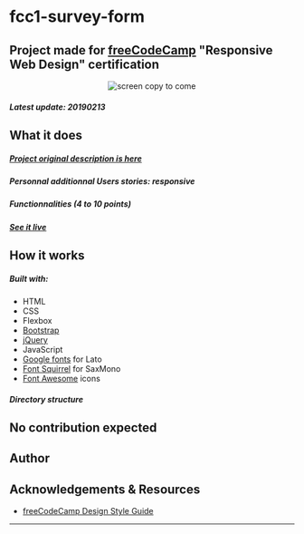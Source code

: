# fcc1-survey-form

## Project made for [freeCodeCamp](https://www.freecodecamp.org/) "Responsive Web Design" certification


<p align="center"><img src="https://bigimage.png" alt="screen copy to come")</p>


##### Latest update: 20190213

## What it does

##### [Project original description is here](https://learn.freecodecamp.org/responsive-web-design/responsive-web-design-projects/build-a-survey-form)

##### Personnal additionnal Users stories: responsive

##### Functionnalities (4 to 10 points)

##### [See it live](#)

## How it works

##### Built with:
* HTML
* CSS
* Flexbox
* [Bootstrap](https://getbootstrap.com/)
* [jQuery](#)
* JavaScript
* [Google fonts](https://fonts.google.com/) for Lato
* [Font Squirrel](https://www.fontsquirrel.com/) for SaxMono
* [Font Awesome](https://fontawesome.com/) icons

##### Directory structure

## No contribution expected

## Author

## Acknowledgements & Resources

* [freeCodeCamp Design Style Guide](https://design-style-guide.freecodecamp.org/)

---
